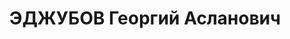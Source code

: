 ---
title: ЭДЖУБОВ Георгий Асланович
description: 'Род. в 1898, член ВКП(б) с 1917.

  Звание: 13.01.1936 - лейтенант ГБ (ЗСФСР).

  нач. 7 отд-я 3 отдела УГБ НКВД Грузинской ССР, уволен 26.04.1937.

  Осужден 09.11.1937 Тройкой НКВД.'
---